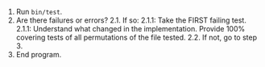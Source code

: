 1. Run `bin/test`.
2. Are there failures or errors?
  2.1. If so:
    2.1.1: Take the FIRST failing test.
    2.1.1: Understand what changed in the implementation. Provide 100% covering tests of all permutations of the file tested.
  2.2. If not, go to step 3.
3. End program.